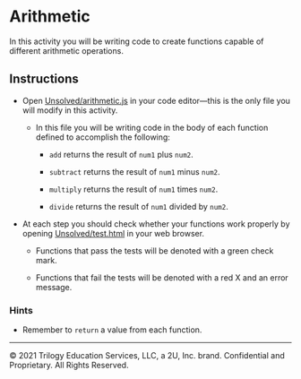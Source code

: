 # Arithmetic

In this activity you will be writing code to create functions capable of different arithmetic operations.

## Instructions

- Open [Unsolved/arithmetic.js](Unsolved/arithmetic.js) in your code editor&mdash;this is the only file you will modify in this activity.

  - In this file you will be writing code in the body of each function defined to accomplish the following:

    - `add` returns the result of `num1` plus `num2`.

    - `subtract` returns the result of `num1` minus `num2`.

    - `multiply` returns the result of `num1` times `num2`.

    - `divide` returns the result of `num1` divided by `num2`.

- At each step you should check whether your functions work properly by opening [Unsolved/test.html](Unsolved/test.html) in your web browser.

  - Functions that pass the tests will be denoted with a green check mark.

  - Functions that fail the tests will be denoted with a red X and an error message.

### Hints

- Remember to `return` a value from each function.

---

© 2021 Trilogy Education Services, LLC, a 2U, Inc. brand. Confidential and Proprietary. All Rights Reserved.
